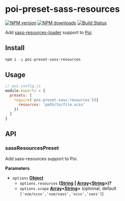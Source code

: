 # poi-preset-sass-resources

[![NPM version](https://img.shields.io/npm/v/poi-preset-sass-resources.svg?style=flat-square)](https://npmjs.com/package/poi-preset-sass-resources)
[![NPM downloads](https://img.shields.io/npm/dm/poi-preset-sass-resources.svg?style=flat-square)](https://npmjs.com/package/poi-preset-sass-resources)
[![Build Status](https://img.shields.io/circleci/project/weirongxu/poi-preset-sass-resources/master.svg?style=flat-square)](https://circleci.com/gh/weirongxu/poi-preset-sass-resources)

Add [sass-resources-loader](https://github.com/shakacode/sass-resources-loader) support to [Poi](https://github.com/egoist/poi).

## Install

```sh
npm i -g poi-preset-sass-resources
```

## Usage

```javascript
// poi.config.js
module.exports = {
  presets: [
    require('poi-preset-sass-resources')({
      resources: 'path/to/file.scss'
    })
  ]
}
```

## API

<!-- Generated by documentation.js. Update this documentation by updating the source code. -->

### sassResourcesPreset

Add sass-resources support to Poi.

**Parameters**

-   `options` **[Object](https://developer.mozilla.org/en-US/docs/Web/JavaScript/Reference/Global_Objects/Object)** 
    -   `options.resources` **([String](https://developer.mozilla.org/en-US/docs/Web/JavaScript/Reference/Global_Objects/String) \| [Array](https://developer.mozilla.org/en-US/docs/Web/JavaScript/Reference/Global_Objects/Array)&lt;[String](https://developer.mozilla.org/en-US/docs/Web/JavaScript/Reference/Global_Objects/String)>)?** 
    -   `options.scope` **[Array](https://developer.mozilla.org/en-US/docs/Web/JavaScript/Reference/Global_Objects/Array)&lt;[String](https://developer.mozilla.org/en-US/docs/Web/JavaScript/Reference/Global_Objects/String)>**  (optional, default `['vue/scss','vue/sass','scss','sass']`)
